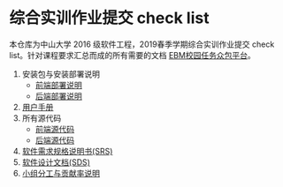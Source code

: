 # 综合实训作业提交 check list



本仓库为中山大学 2016 级软件工程，2019春季学期综合实训作业提交 check list。针对课程要求汇总而成的所有需要的文档 [EBM校园任务众包平台](https://120.77.172.46:8080)。


1. 安装包与安装部署说明
    - [前端部署说明](./安装包与安装部署说明/前端部署说明.md)
    - [后端部署说明](./安装包与安装部署说明/后端部署说明.md)
2. [用户手册](./使用说明.pdf)
3. 所有源代码
    - [前端源代码](https://github.com/whatsup-sysu/Frontend)
    - [后端源代码](https://github.com/whatsup-sysu/Backend)
4. [软件需求规格说明书(SRS)](./软件需求规格说明书SRS.md)
5. [软件设计文档(SDS)](./软件设计文档SDS.md)
6. [小组分工与贡献率说明](./小组分工与贡献率说明.md)

